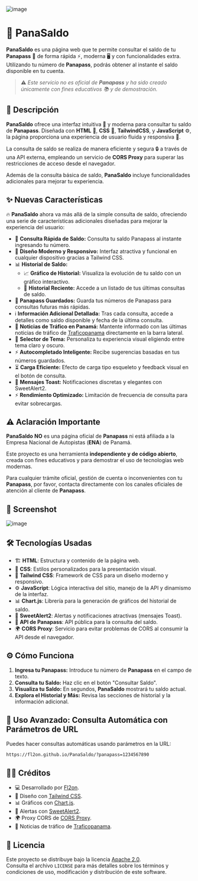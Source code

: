 ![image](https://github.com/user-attachments/assets/2c36151d-dc1f-4f3c-b85e-1ab58dea8ca8)

# 🚗 PanaSaldo

**PanaSaldo** es una página web que te permite consultar el saldo de tu **Panapass** 🚦 de forma rápida ⚡, moderna 🖥️ y con funcionalidades extra. Utilizando tu número de **Panapass**, podrás obtener al instante el saldo disponible en tu cuenta.  

> ⚠️ *Este servicio no es oficial de **Panapass** y ha sido creado únicamente con fines educativos 📚 y de demostración.*

## 📝 Descripción  

**PanaSaldo** ofrece una interfaz intuitiva 🎨 y moderna para consultar tu saldo de **Panapass**. Diseñada con **HTML** 📜, **CSS** 🎨, **TailwindCSS**, y **JavaScript** ⚙️, la página proporciona una experiencia de usuario fluida y responsiva 📱.  

La consulta de saldo se realiza de manera eficiente y segura 🔒 a través de una API externa, empleando un servicio de **CORS Proxy** para superar las restricciones de acceso desde el navegador.  

Además de la consulta básica de saldo, **PanaSaldo** incluye funcionalidades adicionales para mejorar tu experiencia.  

## ✨ Nuevas Características  

🔥 **PanaSaldo** ahora va más allá de la simple consulta de saldo, ofreciendo una serie de características adicionales diseñadas para mejorar la experiencia del usuario:  

- 🚀 **Consulta Rápida de Saldo:** Consulta tu saldo Panapass al instante ingresando tu número.  
- 🎨 **Diseño Moderno y Responsivo:** Interfaz atractiva y funcional en cualquier dispositivo gracias a Tailwind CSS.  
- 📊 **Historial de Saldo:**  
  - 📈 **Gráfico de Historial:** Visualiza la evolución de tu saldo con un gráfico interactivo.  
  - 📜 **Historial Reciente:** Accede a un listado de tus últimas consultas de saldo.  
- 💾 **Panapass Guardados:** Guarda tus números de Panapass para consultas futuras más rápidas.  
- ℹ️ **Información Adicional Detallada:** Tras cada consulta, accede a detalles como saldo disponible y fecha de la última consulta.  
- 📰 **Noticias de Tráfico en Panamá:** Mantente informado con las últimas noticias de tráfico de [Traficopanama](https://www.traficopanama.com.pa/) directamente en la barra lateral.  
- 🎨 **Selector de Tema:** Personaliza tu experiencia visual eligiendo entre tema claro y oscuro.  
- ⚡ **Autocompletado Inteligente:** Recibe sugerencias basadas en tus números guardados.  
- ⏳ **Carga Eficiente:** Efecto de carga tipo esqueleto y feedback visual en el botón de consulta.  
- 🔔 **Mensajes Toast:** Notificaciones discretas y elegantes con SweetAlert2.  
- ⚡ **Rendimiento Optimizado:** Limitación de frecuencia de consulta para evitar sobrecargas.  

## ⚠️ Aclaración Importante  

**PanaSaldo** **NO** es una página oficial de **Panapass** ni está afiliada a la Empresa Nacional de Autopistas (**ENA**) de Panamá.  

Este proyecto es una herramienta **independiente y de código abierto**, creada con fines educativos y para demostrar el uso de tecnologías web modernas.  

Para cualquier trámite oficial, gestión de cuenta o inconvenientes con tu **Panapass**, por favor, contacta directamente con los canales oficiales de atención al cliente de **Panapass**.  

## 📸 Screenshot  

![image](https://github.com/user-attachments/assets/e3ed4205-e88b-4d26-b8da-b46843143cfd)  

## 🛠️ Tecnologías Usadas  

- 🏗 **HTML**: Estructura y contenido de la página web.  
- 🎨 **CSS**: Estilos personalizados para la presentación visual.  
- 🎨 **Tailwind CSS**: Framework de CSS para un diseño moderno y responsivo.  
- ⚙️ **JavaScript**: Lógica interactiva del sitio, manejo de la API y dinamismo de la interfaz.  
- 📊 **Chart.js**: Librería para la generación de gráficos del historial de saldo.  
- 🔔 **SweetAlert2**: Alertas y notificaciones atractivas (mensajes Toast).  
- 🔄 **API de Panapass**: API pública para la consulta del saldo.  
- 🌍 **CORS Proxy**: Servicio para evitar problemas de CORS al consumir la API desde el navegador.  

## ⚙️ Cómo Funciona  

1. **Ingresa tu Panapass:** Introduce tu número de **Panapass** en el campo de texto.  
2. **Consulta tu Saldo:** Haz clic en el botón "Consultar Saldo".  
3. **Visualiza tu Saldo:** En segundos, **PanaSaldo** mostrará tu saldo actual.  
4. **Explora el Historial y Más:** Revisa las secciones de historial y la información adicional.  

## 🚀 Uso Avanzado: Consulta Automática con Parámetros de URL  

Puedes hacer consultas automáticas usando parámetros en la URL:  

```bash
https://fl2on.github.io/PanaSaldo/?panapass=1234567890
```

## 👨‍💻 Créditos  

- 💻 Desarrollado por [Fl2on](https://github.com/Fl2on).  
- 🎨 Diseño con [Tailwind CSS](https://tailwindcss.com/).  
- 📊 Gráficos con [Chart.js](https://www.chartjs.org/).  
- 🔔 Alertas con [SweetAlert2](https://sweetalert2.github.io/).  
- 🌍 Proxy CORS de [CORS Proxy](https://corsproxy.io/).  
- 📰 Noticias de tráfico de [Traficopanama](https://www.traficopanama.com.pa/).  

## 📜 Licencia  

Este proyecto se distribuye bajo la licencia [Apache 2.0](https://www.apache.org/licenses/LICENSE-2.0).  
Consulta el archivo `LICENSE` para más detalles sobre los términos y condiciones de uso, modificación y distribución de este software.  
